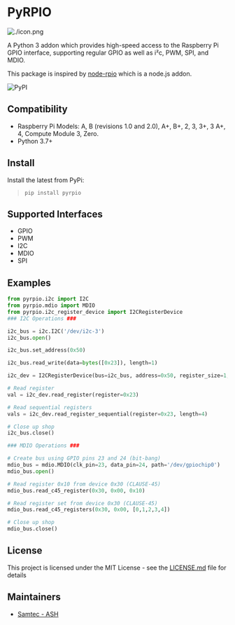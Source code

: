 # PyRPIO

![./icon.png](./icon.png)

A Python 3 addon which provides high-speed access to the Raspberry Pi GPIO interface, supporting regular GPIO as well as i²c, PWM, SPI, and MDIO.

This package is inspired by [node-rpio](https://github.com/jperkin/node-rpio) which is a node.js addon.

![PyPI](https://img.shields.io/pypi/v/pyrpio)

## Compatibility

- Raspberry Pi Models: A, B (revisions 1.0 and 2.0), A+, B+, 2, 3, 3+, 3 A+, 4, Compute Module 3, Zero.
- Python 3.7+

## Install

Install the latest from PyPi:

> `pip install pyrpio`

## Supported Interfaces

- GPIO
- PWM
- I2C
- MDIO
- SPI

## Examples

```python
from pyrpio.i2c import I2C
from pyrpio.mdio import MDIO
from pyrpio.i2c_register_device import I2CRegisterDevice
### I2C Operations ###

i2c_bus = i2c.I2C('/dev/i2c-3')
i2c_bus.open()

i2c_bus.set_address(0x50)

i2c_bus.read_write(data=bytes([0x23]), length=1)

i2c_dev = I2CRegisterDevice(bus=i2c_bus, address=0x50, register_size=1, data_size=1)

# Read register
val = i2c_dev.read_register(register=0x23)

# Read sequential registers
vals = i2c_dev.read_register_sequential(register=0x23, length=4)

# Close up shop
i2c_bus.close()

### MDIO Operations ###

# Create bus using GPIO pins 23 and 24 (bit-bang)
mdio_bus = mdio.MDIO(clk_pin=23, data_pin=24, path='/dev/gpiochip0')
mdio_bus.open()

# Read register 0x10 from device 0x30 (CLAUSE-45)
mdio_bus.read_c45_register(0x30, 0x00, 0x10)

# Read register set from device 0x30 (CLAUSE-45)
mdio_bus.read_c45_registers(0x30, 0x00, [0,1,2,3,4])

# Close up shop
mdio_bus.close()
```

## License

This project is licensed under the MIT License - see the [LICENSE.md](LICENSE.md) file for details

## Maintainers

- [Samtec - ASH](https://samtec-ash.com)
